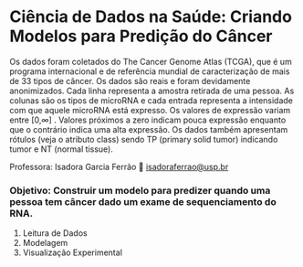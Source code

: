# Ciência de Dados na Saúde: Criando Modelos para Predição do Câncer

Os dados foram coletados do The Cancer Genome Atlas (TCGA), que é um programa internacional e de referência mundial de caracterização de mais de 33 tipos de câncer. Os dados são reais e foram devidamente anonimizados. Cada linha representa a amostra retirada de uma pessoa. As colunas são os tipos de microRNA e cada entrada representa a intensidade com que aquele microRNA está expresso. Os valores de expressão variam entre  [0,∞] . Valores próximos a zero indicam pouca expressão enquanto que o contrário indica uma alta expressão. Os dados também apresentam rótulos (veja o atributo class) sendo TP (primary solid tumor) indicando tumor e NT (normal tissue).

Professora: Isadora Garcia Ferrão 📧 isadoraferrao@usp.br

### Objetivo: Construir um modelo para predizer quando uma pessoa tem câncer dado um exame de sequenciamento do RNA.

1) Leitura de Dados
2) Modelagem
3) Visualização Experimental
